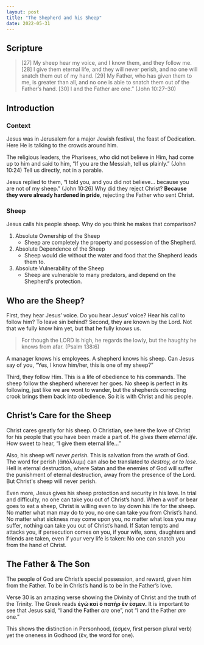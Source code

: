 ```yaml
---
layout: post
title: "The Shepherd and his Sheep"
date: 2022-05-31
---
```


## Scripture
> [27] My sheep hear my voice, and I know them, and they follow me. [28] I give them eternal life, and they will never perish, and no one will snatch them out of my hand. [29] My Father, who has given them to me, is greater than all, and no one is able to snatch them out of the Father’s hand. [30] I and the Father are one.” (John 10:27–30)

## Introduction

### Context
Jesus was in Jerusalem for a major Jewish festival, the feast of Dedication. Here He is talking to the crowds around him. 

The religious leaders, the Pharisees, who did not believe in Him, had come up to him and said to him, “If you are the Messiah, tell us plainly.” (John 10:24) Tell us directly, not in a parable.

Jesus replied to them, “I told you, and you did not believe… because you are not of my sheep.” (John 10:26) Why did they reject Christ? **Because they were already hardened in pride**, rejecting the Father who sent Christ. 

### Sheep 

Jesus calls his people sheep. 
Why do you think he makes that comparison?
1. Absolute Ownership of the Sheep
    - Sheep are completely the property and possession of the Shepherd.
1. Absolute Dependence of the Sheep
    - Sheep would die without the water and food that the Shepherd leads them to. 
1. Absolute Vulnerability of the Sheep
    - Sheep are vulnerable to many predators, and depend on the Shepherd's protection.

## Who are the Sheep?

First, they hear Jesus’ voice. Do you hear Jesus’ voice? Hear his call to follow him? To leave sin behind? Second, they are known by the Lord. Not that we fully know him yet, but that he fully knows us.

> For though the LORD is high, he regards the lowly, but the haughty he knows from afar. (Psalm 138:6)

A manager knows his employees. A shepherd knows his sheep. Can Jesus say of you, “Yes, I know him/her, this is one of my sheep?”

Third, they follow Him. This is a life of obedience to his commands. The sheep follow the shepherd wherever her goes. No sheep is perfect in its following, just like we are wont to wander, but the shepherds correcting crook brings them back into obedience. So it is with Christ and his people. 

## Christ’s Care for the Sheep

Christ cares greatly for his sheep. O Christian, see here the love of Christ for his people that you have been made a part of. He *gives them eternal life*. How sweet to hear, “I give them eternal life…”

Also, his sheep *will never perish*. This is salvation from the wrath of God. The word for perish (ἀπόλλυμι) can also be translated t*o destroy, or to lose*. Hell is eternal destruction, where Satan and the enemies of God will suffer the punishment of eternal destruction, away from the presence of the Lord. But Christ's sheep will never perish.

Even more, Jesus gives his sheep protection and security in his love. In trial and difficulty, no one can take you out of Christ’s hand. When a wolf or bear goes to eat a sheep, Christ is willing even to lay down his life for the sheep. No matter what man may do to you, no one can take you from Christ’s hand. No matter what sickness may come upon you, no matter what loss you may suffer, nothing can take you out of Christ’s hand. If Satan tempts and attacks you, if persecution comes on you, if your wife, sons, daughters and friends are taken, even if your very life is taken: No one can snatch you from the hand of Christ. 

## The Father & The Son 

The people of God are Christ’s special possession, and reward, given him from the Father. To be in Christ’s hand is to be in the Father’s love.

Verse 30 is an amazing verse showing the Divinity of Christ and the truth of the Trinity. The Greek reads **ἐγὼ καὶ ὁ πατὴρ ἕν ἐσμεν.** It is important to see that Jesus said, “I and the Father *are* one”, not “I and the Father *am* one.”

This shows the distinction in Personhood, (ἐσμεν, first person plural verb) yet the oneness in Godhood (ἕν, the word for one).